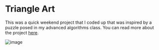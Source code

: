 # Triangle Art

This was a quick weekend project that I coded up that was inspired by a puzzle posed in my advanced algorithms class. 
You can read more about the project [here](https://medium.com/@karlrombauts/making-generative-art-with-triangles-273702d20f42).

![image](https://user-images.githubusercontent.com/24811150/184573784-c63de8ae-b779-42ef-9b5b-29ce65c41b32.png)

